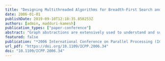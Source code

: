 ```yaml
---
title: "Designing Multithreaded Algorithms for Breadth-First Search and st-connectivity on the Cray MTA-2"
date: 2006-01-01
publishDate: 2019-09-10T12:18:35.850253Z
authors: [admin, madduri-kamesh]
publication_types: ["paper-conference"]
abstract: "Graph abstractions are extensively used to understand and solve challenging computational problems in various scientific and engineering domains. They have particularly gained prominence for applications involving large-scale networks. In this paper, we present fast parallel implementations of three fundamental graph theory problems, breadth-first search, st-connectivity and shortest paths for unweighted graphs, on multithreaded architectures such as the Cray MTA-2. The architectural features of the MTA-2 aid the design of simple, scalable and high-performance graph algorithms. We test our implementations on large scale-free and sparse random graph instances, and report impressive results, both for algorithm execution time and parallel performance. For instance, breadth-first search on a scale-free graph of 400 million vertices and 2 billion edges takes less than 5 seconds on a 40-processor MTA-2 system with an absolute speedup of close to 30. This is a significant result in parallel computing, as prior implementations of parallel graph algorithms report very limited or no speedup on irregular and sparse graphs, when compared to the best sequential implementation"
featured: false
publication: "*2006 International Conference on Parallel Processing (ICPP 2006), 14-18 August 2006, Columbus, Ohio, USA*"
url_pdf: "https://doi.org/10.1109/ICPP.2006.34"
doi: "10.1109/ICPP.2006.34"
---
```


